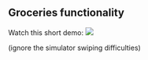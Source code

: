 ## Groceries functionality
Watch this short demo:
<img src = https://media.giphy.com/media/v1.Y2lkPTc5MGI3NjExZ2p5cmsydnQ3bTE5b2R2OTR0cTM2MDgwejFmbTN6dnJ1c2RkbGpkNyZlcD12MV9pbnRlcm5hbF9naWZfYnlfaWQmY3Q9Zw/ZdtI0OeAGjPc0cfR8t/giphy.gif>

(ignore the simulator swiping difficulties)
